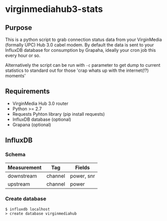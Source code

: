 # virginmediahub3-stats

## Purpose 
This is a python script to grab connection status data from your VirginMedia (formally UPC) Hub 3.0 cabel modem.
By default the data is sent to your InfluxDB database for consumption by Grapaha, ideally your cron job this every hour or so.

Alternatively the script can be run with `-c` parameter to get dump to current statistics to standard out for those 'crap whats up with the internet(!?) moments'

## Requirements
* VirginMedia Hub 3.0 router
* Python >= 2.7
* Requests Pyhton library (pip install requests)
* InfluxDB database (optional)
* Grapana (optional)


## InfluxDB 
### Schema
  
| Measurement   | Tag           | Fields         |
| ------------- | ------------- | ------------- |
| downstream    | channel       | power, snr |
| upstream      | channel       | power |

### Create database
```
$ influxdb localhost
> create database virginmediahub
```
